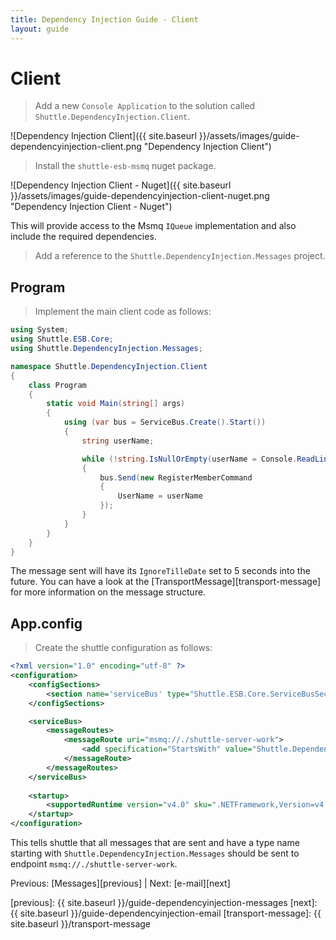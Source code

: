 ```yaml
---
title: Dependency Injection Guide - Client
layout: guide
---
```

<script src="{{ site.baseurl }}/assets/js/guide-dependencyinjection.js"></script>
<script>shuttle.guideData.selectedItemName = 'guide-dependencyinjection-client'</script>
# Client

> Add a new `Console Application` to the solution called `Shuttle.DependencyInjection.Client`.

![Dependency Injection Client]({{ site.baseurl }}/assets/images/guide-dependencyinjection-client.png "Dependency Injection Client")

> Install the `shuttle-esb-msmq` nuget package.

![Dependency Injection Client - Nuget]({{ site.baseurl }}/assets/images/guide-dependencyinjection-client-nuget.png "Dependency Injection Client - Nuget")

This will provide access to the Msmq `IQueue` implementation and also include the required dependencies.

> Add a reference to the `Shuttle.DependencyInjection.Messages` project.

## Program

> Implement the main client code as follows:

~~~ c#
using System;
using Shuttle.ESB.Core;
using Shuttle.DependencyInjection.Messages;

namespace Shuttle.DependencyInjection.Client
{
	class Program
	{
		static void Main(string[] args)
		{
			using (var bus = ServiceBus.Create().Start())
			{
				string userName;

				while (!string.IsNullOrEmpty(userName = Console.ReadLine()))
				{
					bus.Send(new RegisterMemberCommand
					{
						UserName = userName
					});
				}
			}
		}
	}
}
~~~

The message sent will have its `IgnoreTilleDate` set to 5 seconds into the future.  You can have a look at the [TransportMessage][transport-message] for more information on the message structure.

## App.config

> Create the shuttle configuration as follows:

~~~ xml
<?xml version="1.0" encoding="utf-8" ?>
<configuration>
	<configSections>
		<section name='serviceBus' type="Shuttle.ESB.Core.ServiceBusSection, Shuttle.ESB.Core"/>
	</configSections>

	<serviceBus>
		<messageRoutes>
			<messageRoute uri="msmq://./shuttle-server-work">
				<add specification="StartsWith" value="Shuttle.DependencyInjection.Messages" />
			</messageRoute>
		</messageRoutes>		
	</serviceBus>
	
    <startup> 
        <supportedRuntime version="v4.0" sku=".NETFramework,Version=v4.5" />
    </startup>
</configuration>
~~~

This tells shuttle that all messages that are sent and have a type name starting with `Shuttle.DependencyInjection.Messages` should be sent to endpoint `msmq://./shuttle-server-work`.

Previous: [Messages][previous] | Next: [e-mail][next]

[previous]: {{ site.baseurl }}/guide-dependencyinjection-messages
[next]: {{ site.baseurl }}/guide-dependencyinjection-email
[transport-message]: {{ site.baseurl }}/transport-message

